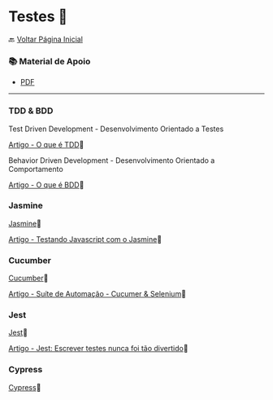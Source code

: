 # Testes ​🧪​​​

🔙 [Voltar Página Inicial](https://github.com/brseghese/hiring-coders-3-vtex-gama)

<h3>📚 Material de Apoio</h3>

- [PDF](https://drive.google.com/file/d/1-msZWA2ClBIlxfmItKN5pM-slI-MbUYi/view)

---

### TDD & BDD

Test Driven Development - Desenvolvimento Orientado a Testes

[Artigo - O que é TDD](https://www.digite.com/pt-br/agile/desenvolvimento-orientado-a-testes-tdd/)🔗

Behavior Driven Development - Desenvolvimento Orientado a Comportamento

[Artigo - O que é BDD](https://zoop.com.br/blog/gestao/o-que-e-bdd-como-implementar/)🔗

### Jasmine

[Jasmine](https://jasmine.github.io/)🔗

[Artigo - Testando Javascript com o Jasmine](https://medium.com/jaguaribetech/testando-seu-c%C3%B3digo-javascript-com-jasmine-232e28e86071)🔗

### Cucumber

[Cucumber](https://cucumber.io/)🔗

[Artigo - Suíte de Automação - Cucumer & Selenium](https://www.thoughtworks.com/pt-br/insights/blog/3-essential-basics-setting-automation-suite-web-apps)🔗

### Jest

[Jest](https://jestjs.io/)🔗

[Artigo - Jest: Escrever testes nunca foi tão divertido](https://oieduardorabelo.medium.com/jest-escrever-testes-nunca-foi-t%C3%A3o-divertido-5f0e1950ba10)🔗

### Cypress

[Cypress](https://www.cypress.io/)🔗
